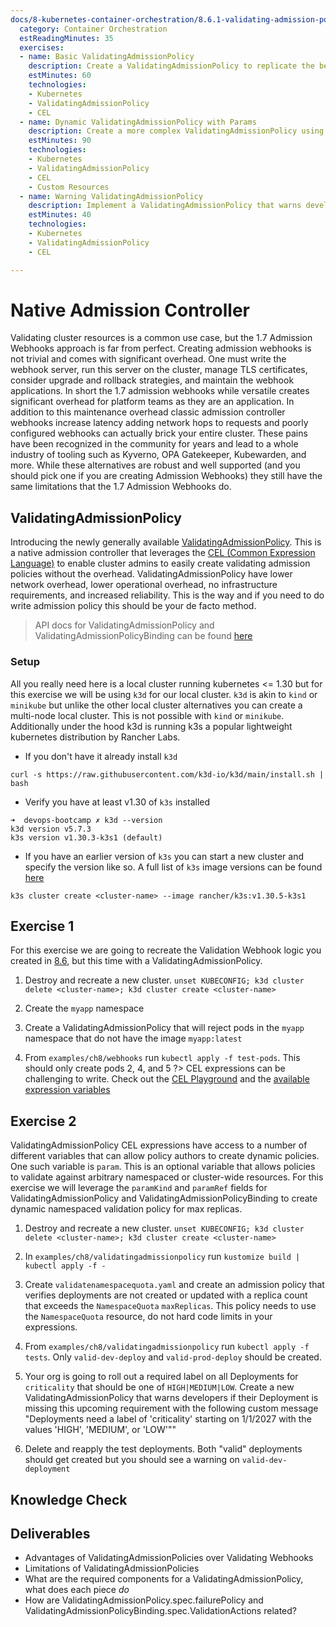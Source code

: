 ```yaml
---
docs/8-kubernetes-container-orchestration/8.6.1-validating-admission-policy.md:
  category: Container Orchestration
  estReadingMinutes: 35
  exercises:
  - name: Basic ValidatingAdmissionPolicy
    description: Create a ValidatingAdmissionPolicy to replicate the behavior of a Validating Webhook, rejecting pods in a specific namespace based on image.
    estMinutes: 60
    technologies:
    - Kubernetes
    - ValidatingAdmissionPolicy
    - CEL
  - name: Dynamic ValidatingAdmissionPolicy with Params
    description: Create a more complex ValidatingAdmissionPolicy using paramKind and paramRef to implement dynamic, namespace-specific validation for deployment replica counts.
    estMinutes: 90
    technologies:
    - Kubernetes
    - ValidatingAdmissionPolicy
    - CEL
    - Custom Resources
  - name: Warning ValidatingAdmissionPolicy
    description: Implement a ValidatingAdmissionPolicy that warns developers about an upcoming required label on Deployments.
    estMinutes: 40
    technologies:
    - Kubernetes
    - ValidatingAdmissionPolicy
    - CEL

---
```


# Native Admission Controller

Validating cluster resources is a common use case, but the 1.7 Admission Webhooks approach is far from perfect. Creating admission webhooks is not trivial and comes with significant overhead. One must write the webhook server, run this server on the cluster, manage TLS certificates, consider upgrade and rollback strategies, and maintain the webhook applications. In short the 1.7 admission webhooks while versatile creates significant overhead for platform teams as they are an application. In addition to this maintenance overhead classic admission controller webhooks increase latency adding network hops to requests and poorly configured webhooks can actually brick your entire cluster. These pains have been recognized in the community for years and lead to a whole industry of tooling such as Kyverno, OPA Gatekeeper, Kubewarden, and more. While these alternatives are robust and well supported (and you should pick one if you are creating Admission Webhooks) they still have the same limitations that the 1.7 Admission Webhooks do.

## ValidatingAdmissionPolicy

Introducing the newly generally available [ValidatingAdmissionPolicy](https://kubernetes.io/docs/reference/access-authn-authz/validating-admission-policy/). This is a native admission controller that leverages the [CEL (Common Expression Language)](https://github.com/google/cel-spec/blob/master/doc/intro.md) to enable cluster admins to easily create validating admission policies without the overhead. ValidatingAdmissionPolicy have lower network overhead, lower operational overhead, no infrastructure requirements, and increased reliability. This is the way and if you need to do write admission policy this should be your de facto method.

> API docs for ValidatingAdmissionPolicy and ValidatingAdmissionPolicyBinding can be found [here](https://kubernetes.io/docs/reference/generated/kubernetes-api/v1.30/#validatingadmissionpolicy-v1-admissionregistration-k8s-io)

### Setup

All you really need here is a local cluster running kubernetes <= 1.30 but for this exercise we will be using `k3d` for our local cluster. `k3d` is akin to `kind` or `minikube` but unlike the other local cluster alternatives you can create a multi-node local cluster. This is not possible with `kind` or `minikube`. Additionally under the hood k3d is running k3s a popular lightweight kubernetes distribution by Rancher Labs.

- If you don't have it already install `k3d`
```shell
curl -s https://raw.githubusercontent.com/k3d-io/k3d/main/install.sh | bash
```

- Verify you have at least v1.30 of `k3s` installed
```shell
➜  devops-bootcamp ✗ k3d --version
k3d version v5.7.3
k3s version v1.30.3-k3s1 (default)
```

- If you have an earlier version of `k3s` you can start a new cluster and specify the version like so. A full list of `k3s` image versions can be found [here](https://hub.docker.com/r/rancher/k3s/tags)
```shell
k3s cluster create <cluster-name> --image rancher/k3s:v1.30.5-k3s1
```

## Exercise 1

For this exercise we are going to recreate the Validation Webhook logic you created in [8.6](./8.6-webhooks.md), but this time with a ValidatingAdmissionPolicy.

1) Destroy and recreate a new cluster. `unset KUBECONFIG; k3d cluster delete <cluster-name>; k3d cluster create <cluster-name>`

2) Create the `myapp` namespace

3) Create a ValidatingAdmissionPolicy that will reject pods in the `myapp` namespace that do not have the image `myapp:latest`

4) From `examples/ch8/webhooks` run `kubectl apply -f test-pods`. This should only create pods 2, 4, and 5
?> CEL expressions can be challenging to write. Check out the [CEL Playground](https://playcel.undistro.io/) and the [available expression variables](https://kubernetes.io/docs/reference/access-authn-authz/validating-admission-policy/#validation-expression)

## Exercise 2

ValidatingAdmissionPolicy CEL expressions have access to a number of different variables that can allow policy authors to create dynamic policies. One such variable is `param`. This is an optional variable that allows policies to validate against arbitrary namespaced or cluster-wide resources. For this exercise we will leverage the `paramKind` and `paramRef` fields for ValidatingAdmissionPolicy and ValidatingAdmissionPolicyBinding to create dynamic namespaced validation policy for max replicas.

1) Destroy and recreate a new cluster. `unset KUBECONFIG; k3d cluster delete <cluster-name>; k3d cluster create <cluster-name>`

2) In `examples/ch8/validatingadmissionpolicy` run `kustomize build | kubectl apply -f -`

3) Create `validatenamespacequota.yaml` and create an admission policy that verifies deployments are not created or updated with a replica count that exceeds the `NamespaceQuota` `maxReplicas`. This policy needs to use the `NamespaceQuota` resource, do not hard code limits in your expressions.

4) From `examples/ch8/validatingadmissionpolicy` run `kubectl apply -f tests`. Only `valid-dev-deploy` and `valid-prod-deploy` should be created.

5) Your org is going to roll out a required label on all Deployments for `criticality` that should be one of `HIGH|MEDIUM|LOW`. Create a new ValidatingAdmissionPolicy that warns developers if their Deployment is missing this upcoming requirement with the following custom message "Deployments need a label of 'criticality' starting on 1/1/2027 with the values 'HIGH', 'MEDIUM', or 'LOW'""

6) Delete and reapply the test deployments. Both "valid" deployments should get created but you should see a warning on `valid-dev-deployment`

## Knowledge Check

<div class="quizdown">
  <div id="chapter-8/8.6.1/validatingadmissionpolicy-quiz.js"></div>
</div>

## Deliverables

- Advantages of ValidatingAdmissionPolicies over Validating Webhooks
- Limitations of ValidatingAdmissionPolicies
- What are the required components for a ValidatingAdmissionPolicy, what does each piece _do_
- How are ValidatingAdmissionPolicy.spec.failurePolicy and ValidatingAdmissionPolicyBinding.spec.ValidationActions related?
